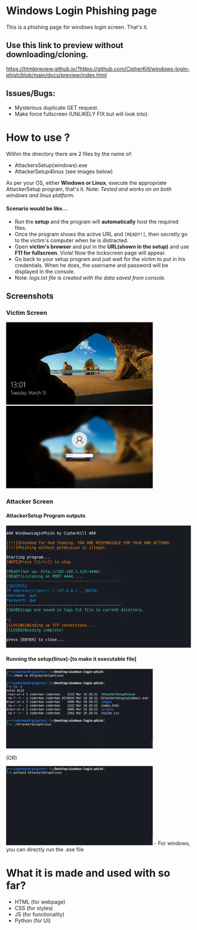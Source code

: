 # Windows Login Phishing page
This is a phishing page for windows login screen. That's it.
## Use this link to preview without downloading/cloning. 
https://htmlpreview.github.io/?https://github.com/CipherKill/windows-login-phish/blob/main/docs/preview/index.html

## Issues/Bugs:
- Mysterious duplicate GET request.
- Make force fullscreen (UNLIKELY FIX but will look into).

# How to use ?
Within the directory there are 2 files by the name of:
  - AttackersSetup(windows).exe
  - AttackerSetup4linux (see images below)  
  
As per your OS, either **Windows or Linux**, execute the appropriate AttackerSetup program, that's it.
Note: *Tested and works on on both windows and linux platform.*

#### Scenario would be like...
- Run the **setup** and the program will **automatically** host the required files.
- Once the program shows the active URL and `[READY!]`, then secretly go to the victim's computer when he is distracted.
- Open **victim's browser** and put in the **URL(shown in the setup)** and use **F11 for fullscreen**. Viola! Now the lockscreen page will appear.
- Go back to your setup program and just wait for the victim to put in his credentials. When he does, the username and password will be displayed in the console. 
- Note: *logs.txt file is created with the data saved from console.*  

## Screenshots
### Victim Screen
<p float='left'>
<img src="./docs/Screenshots/cover(victim).png" width="400px"></img>
<img src="./docs/Screenshots/login(victim).png" width="400px"></img>
</p>

### Attacker Screen

#### AttackerSetup Program outputs
<img src="./docs/Screenshots/AttackerSetup.png" width="550px"></img>

#### Running the setup(linux)-[to make it executable file]
<img src="./docs/Screenshots/AttackerScreen-o1.png" width="400px"></img>
<p>(OR)</p>
<img src="./docs/Screenshots/AttackerScreen--o2.png" width="400px"></img>
 - For windows, you can directly run the .exe file



# What it is made and used with so far?
- HTML  (for webpage)
- CSS (for styles)
- JS  (for functionality)
- Python (for UI)



